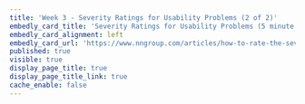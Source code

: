 ```yaml
---
title: 'Week 3 - Severity Ratings for Usability Problems (2 of 2)'
embedly_card_title: 'Severity Ratings for Usability Problems (5 minute read)'
embedly_card_alignment: left
embedly_card_url: 'https://www.nngroup.com/articles/how-to-rate-the-severity-of-usability-problems/'
published: true
visible: true
display_page_title: true
display_page_title_link: true
cache_enable: false
---
```

